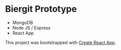 # Biergit Prototype

- MongoDB
- Node JS / Express
- React App

This project was bootstrapped with [Create React App](https://github.com/facebookincubator/create-react-app).
